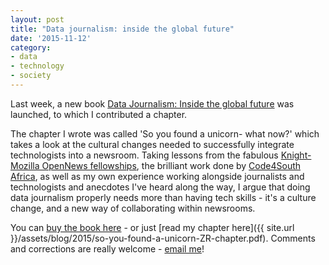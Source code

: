 ```yaml
---
layout: post
title: "Data journalism: inside the global future"
date: '2015-11-12'
category:
- data
- technology
- society
---
```


Last week, a new book [Data Journalism: Inside the global future](http://www.amazon.co.uk/Data-Journalism-Inside-global-future/dp/1845496639) was launched, to which I contributed a chapter.

The chapter I wrote was called 'So you found a unicorn- what now?' which takes a look at the cultural changes needed to successfully integrate technologists into a newsroom. Taking lessons from the fabulous [Knight-Mozilla OpenNews fellowships](https://opennews.org), the brilliant work done by [Code4South Africa](http://code4sa.org/), as well as my own experience working alongside journalists and technologists and anecdotes I've heard along the way, I argue that doing data journalism properly needs more than having tech skills - it's a culture change, and a new way of collaborating within newsrooms.

<!--more-->

You can [buy the book here](http://www.amazon.co.uk/Data-Journalism-Inside-global-future/dp/1845496639) - or just [read my chapter here]({{ site.url }}/assets/blog/2015/so-you-found-a-unicorn-ZR-chapter.pdf). Comments and corrections are really welcome - [email me](http://zararah.net/contact/)!